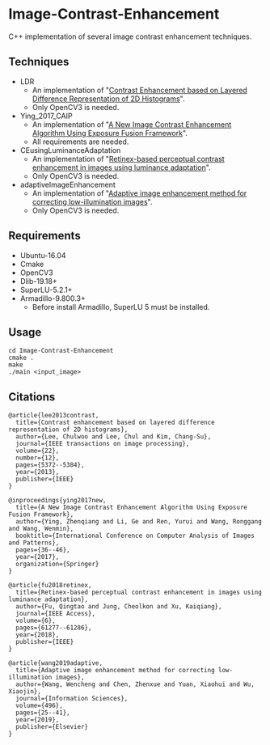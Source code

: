 # Image-Contrast-Enhancement
C++ implementation of several image contrast enhancement techniques.

## Techniques
* LDR
  * An implementation of "[Contrast Enhancement based on Layered Difference Representation of 2D Histograms](http://mcl.korea.ac.kr/cwlee_tip2013/)".
  * Only OpenCV3 is needed.
* Ying_2017_CAIP
  * An implementation of "[A New Image Contrast Enhancement Algorithm Using Exposure Fusion Framework](https://baidut.github.io/OpenCE/caip2017.html)".
  * All requirements are needed.
* CEusingLuminanceAdaptation
  * An implementation of "[Retinex-based perceptual contrast enhancement in images using luminance adaptation](https://ieeexplore.ieee.org/stamp/stamp.jsp?arnumber=8500743)".
  * Only OpenCV3 is needed.
* adaptiveImageEnhancement
  * An implementation of "[Adaptive image enhancement method for correcting low-illumination images](https://www.sciencedirect.com/science/article/pii/S0020025519304104)".
  * Only OpenCV3 is needed.

## Requirements
* Ubuntu-16.04
* Cmake
* OpenCV3
* Dlib-19.18+
* SuperLU-5.2.1+
* Armadillo-9.800.3+
  * Before install Armadillo, SuperLU 5 must be installed.
  
## Usage
```
cd Image-Contrast-Enhancement
cmake .
make
./main <input_image>
```

## Citations
```
@article{lee2013contrast,
  title={Contrast enhancement based on layered difference representation of 2D histograms},
  author={Lee, Chulwoo and Lee, Chul and Kim, Chang-Su},
  journal={IEEE transactions on image processing},
  volume={22},
  number={12},
  pages={5372--5384},
  year={2013},
  publisher={IEEE}
}

@inproceedings{ying2017new,
  title={A New Image Contrast Enhancement Algorithm Using Exposure Fusion Framework},
  author={Ying, Zhenqiang and Li, Ge and Ren, Yurui and Wang, Ronggang and Wang, Wenmin},
  booktitle={International Conference on Computer Analysis of Images and Patterns},
  pages={36--46},
  year={2017},
  organization={Springer}
}

@article{fu2018retinex,
  title={Retinex-based perceptual contrast enhancement in images using luminance adaptation},
  author={Fu, Qingtao and Jung, Cheolkon and Xu, Kaiqiang},
  journal={IEEE Access},
  volume={6},
  pages={61277--61286},
  year={2018},
  publisher={IEEE}
}

@article{wang2019adaptive,
  title={Adaptive image enhancement method for correcting low-illumination images},
  author={Wang, Wencheng and Chen, Zhenxue and Yuan, Xiaohui and Wu, Xiaojin},
  journal={Information Sciences},
  volume={496},
  pages={25--41},
  year={2019},
  publisher={Elsevier}
}
```

